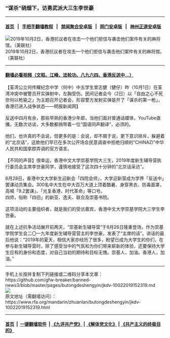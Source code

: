 ### “谋杀”硝烟下，访勇武派大三生李世豪
------------------------

#### [首页](https://github.com/gfw-breaker/banned-news3/blob/master/README.md) &nbsp;&nbsp;|&nbsp;&nbsp; [手把手翻墙教程](https://github.com/gfw-breaker/guides/wiki) &nbsp;&nbsp;|&nbsp;&nbsp; [禁闻聚合安卓版](https://github.com/gfw-breaker/bn-android) &nbsp;&nbsp;|&nbsp;&nbsp; [网门安卓版](https://github.com/oGate2/oGate) &nbsp;&nbsp;|&nbsp;&nbsp; [神州正道安卓版](https://github.com/SzzdOgate/update) 



<div id="headerimg">
 <img alt="2019年10月2日，香港抗议者在攻击一个他们拒信与袭击他们案件有关的麻将馆。（美联社）" src="https://www.rfa.org/mandarin/zhuanlan/butongdeshengyin/jkdv-10022019152319.html/AP_19275549891471.jpg/@@images/d725fa3a-a572-40ce-8f4c-47d7b33a3f2e.jpeg" title="2019年10月2日，香港抗议者在攻击一个他们拒信与袭击他们案件有关的麻将馆。（美联社）"/>
 <div id="headerimgcontents">
  <div id="headerimgcaption">
   <span>
    2019年10月2日，香港抗议者在攻击一个他们拒信与袭击他们案件有关的麻将馆。（美联社）
   </span>
   <!-- zoomattribute -->
  </div>
  <!-- headerimgcaption -->
 </div>
 <!-- headerimagecontents -->
</div>

<hr/>


#### [翻墙必看视频（文昭、江峰、法轮功、八九六四、香港反送中...）](https://github.com/gfw-breaker/banned-news3/blob/master/pages/links.md)

<div id="storytext">
 <div>
  <div class="slot_header">
  </div>
 </div>
 <p>
  【荃湾公立何传耀纪念中学（何中）中五学生曾志健（健仔）昨（10月1日）在荃湾冲突中被警员开实弹射中，左胸受伤。民间记者会今（2日）以「自由之心不死　奈何以枪毙之」为主题召开记者会，形容警方发射实弹是开了「谋杀的第一枪」，香港已进入战争状态——明报新闻网】
  <br/>
  <br/>
  反送中四月有余，那些早熟的香港少年郎，当他们面对普通话媒体，YouTube直播，无数次访谈，大多数都捎带着一位“国语同声翻译”，必须的。
  <br/>
  <br/>
  他们，也许真的不会说，但更多的是：会说，却不屑于说，更下意识排斥，躲避着的“北京话”，这款他们早已在多次公开场合民意调查中拒绝归顺的“CHINAZI”中华人民共和国拿腔弄调的官方语言。
  <br/>
  <br/>
  【不同的声音】很幸运，香港中文大学崇基学院大三生，2019年度新生辅导营执行委员会主席李世豪同学，谨慎地接受了这次四十分钟的“北京话采访”。
  <br/>
  <br/>
  8月28日，香港中文大学新生迎新会「四院会师」，大学迎新营成为学界「反送中」罢课动员集会。300名中大生在中大百万大道上顶着酷暑、身穿黑衣、防毒面罩，高喊「9.2罢课」、「光复香港，时代革命」等口号。
  <br/>
  四师，俗称「四旧」的新亚、逸夫、联合及崇基书院。
  <br/>
  <br/>
  这项活动的主要组织者，就是我们的受访嘉宾，香港中文大学崇基学院大三学生李世豪。
  <br/>
  <br/>
  就在上述抗争活动展开前两天，“崇基新生辅导营”于8月26日隆重登场，作为崇基学院学生会二〇一九年度新生辅导营营主的李世豪，发表了“主席的话”。讲话的最后他说：“2019年的夏天，相信大家亦经历了很多，盼望已成为大学生的你们，在参与新生辅导营时，除了感受当中的气氛和为你们带来崭新的体验，还要保持大学生应有的身份和态度，对自己当初的期待和目标无愧。崇基人，加油。香港人，加油。”
 </p>
</div>

<hr/>
手机上长按并复制下列链接或二维码分享本文章：<br/>
https://github.com/gfw-breaker/banned-news3/blob/master/pages/butongdeshengyin/jkdv-10022019152319.md <br/>
<a href='https://github.com/gfw-breaker/banned-news3/blob/master/pages/butongdeshengyin/jkdv-10022019152319.md'><img src='https://github.com/gfw-breaker/banned-news3/blob/master/pages/butongdeshengyin/jkdv-10022019152319.md.png'/></a> <br/>
原文地址（需翻墙访问）：https://www.rfa.org/mandarin/zhuanlan/butongdeshengyin/jkdv-10022019152319.html


------------------------
#### [首页](https://github.com/gfw-breaker/banned-news3/blob/master/README.md) &nbsp;|&nbsp; [一键翻墙软件](https://github.com/gfw-breaker/nogfw/blob/master/README.md) &nbsp;| [《九评共产党》](https://github.com/gfw-breaker/9ping.md/blob/master/README.md#九评之一评共产党是什么) | [《解体党文化》](https://github.com/gfw-breaker/jtdwh.md/blob/master/README.md) | [《共产主义的终极目的》](https://github.com/gfw-breaker/gczydzjmd.md/blob/master/README.md)


<img src='http://gfw-breaker.win/banned-news3/pages/butongdeshengyin/jkdv-10022019152319.md' width='0px' height='0px'/>